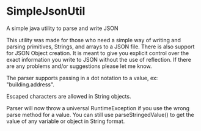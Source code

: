 # SimpleJsonUtil
A simple java utility to parse and write JSON

This utility was made for those who need a simple way of writing and parsing primitives, Strings, and arrays to a JSON file. There is also support for JSON Object creation. It is meant to give you explicit control over the exact information you write to JSON without the use of reflection. If there are any problems and/or suggestions please let me know. 

The parser supports passing in a dot notation to a value, ex: "building.address".

Escaped characters are allowed in String objects.

Parser will now throw a universal RuntimeException if you use the wrong parse method for a value. You can still use parseStringedValue() to get the value of any variable or object in String format.
